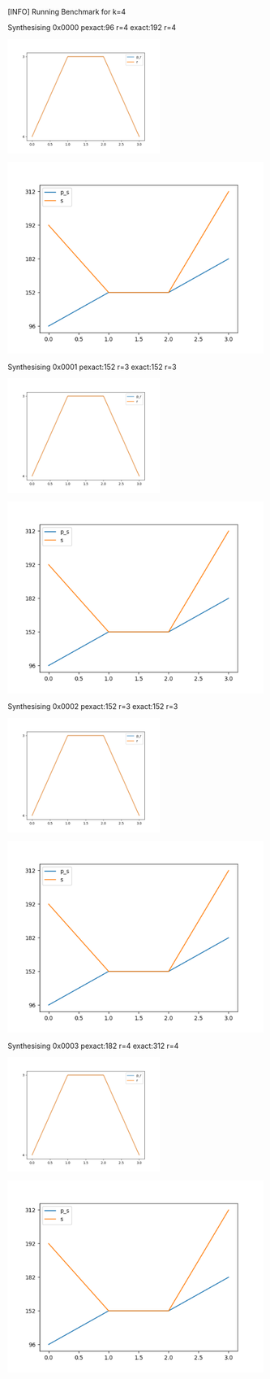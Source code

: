 [INFO] Running Benchmark for k=4

Synthesising 0x0000 pexact:96 r=4 exact:192 r=4

<img src=benchmark_r.png width=300 heigth=300>

![Bench_2](benchmark_s.png)

Synthesising 0x0001 pexact:152 r=3 exact:152 r=3

<img src=benchmark_r.png width=300 heigth=300>

![Bench_2](benchmark_s.png)

Synthesising 0x0002 pexact:152 r=3 exact:152 r=3

<img src=benchmark_r.png width=300 heigth=300>

![Bench_2](benchmark_s.png)

Synthesising 0x0003 pexact:182 r=4 exact:312 r=4

<img src=benchmark_r.png width=300 heigth=300>

![Bench_2](benchmark_s.png)

